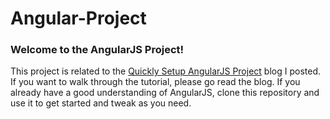 # Angular-Project

### Welcome to the AngularJS Project!

This project is related to the [Quickly Setup AngularJS Project](http://www.shadholland.com/blog/quickly-setup-angularjs-project/) blog I posted. If you want to walk through the tutorial, please go read the blog. If you already have a good understanding of AngularJS, clone this repository and use it to get started and tweak as you need.
